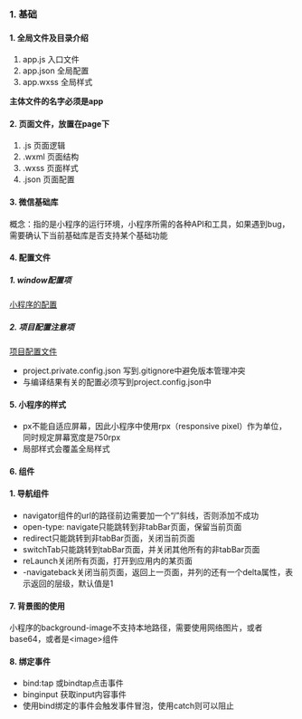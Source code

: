 ### 1. 基础
#### 1. 全局文件及目录介绍
1. app.js 入口文件
2. app.json 全局配置
3. app.wxss 全局样式

**主体文件的名字必须是app**
#### 2. 页面文件，放置在page下
1. .js 页面逻辑
2. .wxml 页面结构
3. .wxss 页面样式
4. .json 页面配置

#### 3. 微信基础库
概念：指的是小程序的运行环境，小程序所需的各种API和工具，如果遇到bug，需要确认下当前基础库是否支持某个基础功能

#### 4. 配置文件
##### 1. window配置项
[小程序的配置](https://developers.weixin.qq.com/miniprogram/dev/reference/configuration/app.html#tabBar)
##### 2. 项目配置注意项
[项目配置文件](https://developers.weixin.qq.com/miniprogram/dev/devtools/projectconfig.html)
- project.private.config.json 写到.gitignore中避免版本管理冲突
- 与编译结果有关的配置必须写到project.config.json中
  
#### 5. 小程序的样式
- px不能自适应屏幕，因此小程序中使用rpx（responsive pixel）作为单位，同时规定屏幕宽度是750rpx
- 局部样式会覆盖全局样式

#### 6. 组件
#### 1. 导航组件
- navigator组件的url的路径前边需要加一个“/”斜线，否则添加不成功
- open-type: navigate只能跳转到非tabBar页面，保留当前页面
- redirect只能跳转到非tabBar页面，关闭当前页面
- switchTab只能跳转到tabBar页面，并关闭其他所有的非tabBar页面
- reLaunch关闭所有页面，打开到应用内的某页面
- -navigateback关闭当前页面，返回上一页面，并列的还有一个delta属性，表示返回的层级，默认值是1

#### 7. 背景图的使用
小程序的background-image不支持本地路径，需要使用网络图片，或者base64，或者是\<image>组件

#### 8. 绑定事件
- bind:tap 或bindtap点击事件
- binginput 获取input内容事件
- 使用bind绑定的事件会触发事件冒泡，使用catch则可以阻止